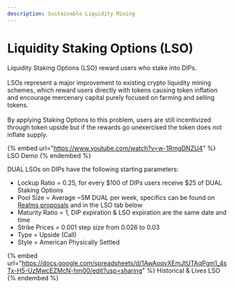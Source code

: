 ```yaml
---
description: Sustainable Liquidity Mining
---
```


# Liquidity Staking Options (LSO)

Liquidity Staking Options (LSO) reward users who stake into DIPs.\
\
LSOs represent a major improvement to existing crypto liquidity mining schemes, which reward users directly with tokens causing token inflation and encourage mercenary capital purely focused on farming and selling tokens.\
\
By applying Staking Options to this problem, users are still incentivized through token upside but if the rewards go unexercised the token does not inflate supply.

{% embed url="https://www.youtube.com/watch?v=w-1RmgDNZU4" %}
LSO Demo
{% endembed %}

DUAL LSOs on DIPs have the following starting parameters:

* Lockup Ratio = 0.25, for every $100 of DIPs users receive $25 of DUAL Staking Options
* Pool Size = Average \~5M DUAL per week, specifics can be found on [Realms proposals](https://app.realms.today/dao/dual%20dao/proposal/2H4BqgSRfZFsq6JMxKeEHY8jJWy4yGDhVCrwWUSL5Wgs) and in the LSO tab below&#x20;
* Maturity Ratio = 1, DIP expiration & LSO expiration are the same date and time
* Strike Prices = 0.001 step size from 0.026 to 0.03
* Type = Upside (Call)
* Style = American Physically Settled

{% embed url="https://docs.google.com/spreadsheets/d/1AwAoqyXEmJtUTAqPgm1_4sTx-H5-UzMwcEZMcN-hm00/edit?usp=sharing" %}
Historical & Lives LSO
{% endembed %}
